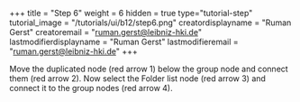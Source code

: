 +++
title = "Step 6"
weight = 6
hidden = true
type="tutorial-step"
tutorial_image = "/tutorials/ui/b12/step6.png"
creatordisplayname = "Ruman Gerst"
creatoremail = "ruman.gerst@leibniz-hki.de"
lastmodifierdisplayname = "Ruman Gerst"
lastmodifieremail = "ruman.gerst@leibniz-hki.de"
+++

Move the duplicated node (red arrow 1) below the group node and connect them (red arrow 2). Now select the Folder list node (red arrow 3) and connect it to the group nodes (red arrow 4).  